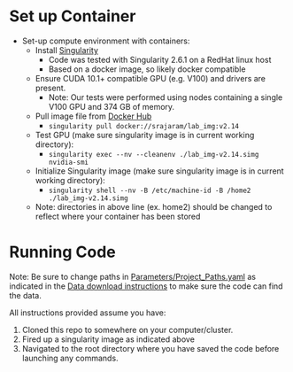 # Set up Container

- Set-up compute environment with containers:
    - Install [Singularity](https://sylabs.io/docs/)
      - Code was tested with Singularity 2.6.1 on a RedHat linux host
      - Based on a docker image, so likely docker compatible
    - Ensure CUDA 10.1+ compatible GPU (e.g. V100) and drivers are present.  
      - Note: Our tests were performed using nodes containing a single V100 GPU and 374 GB of memory. 
    - Pull image file from [Docker Hub](https://hub.docker.com/layers/srajaram/lab_img/v2.14/images/sha256-f307fdf489b509740758813abef603f931993ce9ea1979eb9d980853a4b52)
      - `singularity pull docker://srajaram/lab_img:v2.14`
    - Test GPU (make sure singularity image is in current working directory):
      -  `singularity exec --nv --cleanenv ./lab_img-v2.14.simg nvidia-smi`
    - Initialize Singularity image (make sure singularity image is in current working directory):
      - `singularity shell --nv -B /etc/machine-id -B /home2 ./lab_img-v2.14.simg`
    - Note: directories in above line (ex. home2) should be changed to reflect where your container has been stored 



# Running Code

Note: Be sure to change paths in [Parameters/Project_Paths.yaml](Parameters/Project_Paths.yaml) as indicated in the [Data download instructions](Data_Instructions.md) to make sure the code can find the data.

All instructions provided assume you have:

1. Cloned this repo to somewhere on your computer/cluster.
2. Fired up a singularity image as indicated above
3. Navigated to the root directory where you have saved the code before launching any commands.



